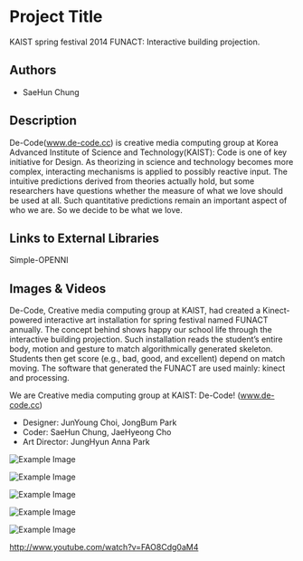 # Project Title
KAIST spring festival 2014 FUNACT: Interactive building projection.


## Authors
- SaeHun Chung


## Description
De-Code(www.de-code.cc) is creative media computing group at Korea Advanced Institute of Science and Technology(KAIST): Code is one of key initiative for Design. As theorizing in science and technology becomes more complex, interacting mechanisms is applied to possibly reactive input. The intuitive predictions derived from theories actually hold, but some researchers have questions whether the measure of what we love should be used at all. Such quantitative predictions remain an important aspect of who we are. So we decide to be what we love.


## Links to External Libraries
Simple-OPENNI


## Images & Videos
De-Code, Creative media computing group at KAIST, had created a Kinect-powered interactive art installation for spring festival named FUNACT annually. The concept behind shows happy our school life through the interactive building projection. Such installation reads the student’s entire body, motion and gesture to match algorithmically generated skeleton. Students then get score (e.g., bad, good, and excellent) depend on match moving. The software that generated the FUNACT are used mainly: kinect and processing.

We are Creative media computing group at KAIST: De-Code! (www.de-code.cc)
* Designer: JunYoung Choi, JongBum Park
* Coder: SaeHun Chung, JaeHyeong Cho
* Art Director: JungHyun Anna Park


![Example Image](http://static.wixstatic.com/media/b5d789_42bf29494ec64644b34171232863f2b5.jpg_srz_p_607_397_75_22_0.50_1.20_0.00_jpg_srz "Example Image") 

![Example Image](http://static.wixstatic.com/media/b5d789_d50cd75c992c4fd692117b3359538468.jpg_srz_p_607_401_75_22_0.50_1.20_0.00_jpg_srz "Example Image")

![Example Image](http://static.wixstatic.com/media/b5d789_7423550ed90d45b0be8715589eaf993e.jpg_srz_p_607_441_75_22_0.50_1.20_0.00_jpg_srz "Example Image")

![Example Image](http://static.wixstatic.com/media/b5d789_81879896d8324659a67eec5e4cccdfbf.jpg_srz_p_607_406_75_22_0.50_1.20_0.00_jpg_srz "Example Image")

![Example Image](http://static.wixstatic.com/media/b5d789_12d564f63251433bab8a9f79eea1d230.jpg_srz_p_607_406_75_22_0.50_1.20_0.00_jpg_srz "Example Image")


http://www.youtube.com/watch?v=FAO8Cdg0aM4
